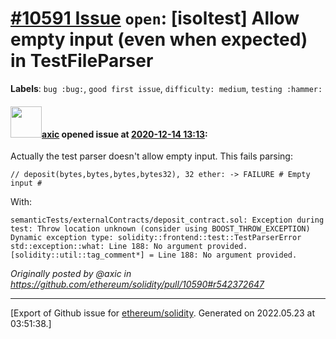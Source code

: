# [\#10591 Issue](https://github.com/ethereum/solidity/issues/10591) `open`: [isoltest] Allow empty input (even when expected) in TestFileParser
**Labels**: `bug :bug:`, `good first issue`, `difficulty: medium`, `testing :hammer:`


#### <img src="https://avatars.githubusercontent.com/u/20340?v=4" width="50">[axic](https://github.com/axic) opened issue at [2020-12-14 13:13](https://github.com/ethereum/solidity/issues/10591):

Actually the test parser doesn't allow empty input. This fails parsing:
```
// deposit(bytes,bytes,bytes,bytes32), 32 ether: -> FAILURE # Empty input #
```

With:
```
semanticTests/externalContracts/deposit_contract.sol: Exception during test: Throw location unknown (consider using BOOST_THROW_EXCEPTION)
Dynamic exception type: solidity::frontend::test::TestParserError
std::exception::what: Line 188: No argument provided.
[solidity::util::tag_comment*] = Line 188: No argument provided.
```

_Originally posted by @axic in https://github.com/ethereum/solidity/pull/10590#r542372647_




-------------------------------------------------------------------------------



[Export of Github issue for [ethereum/solidity](https://github.com/ethereum/solidity). Generated on 2022.05.23 at 03:51:38.]
